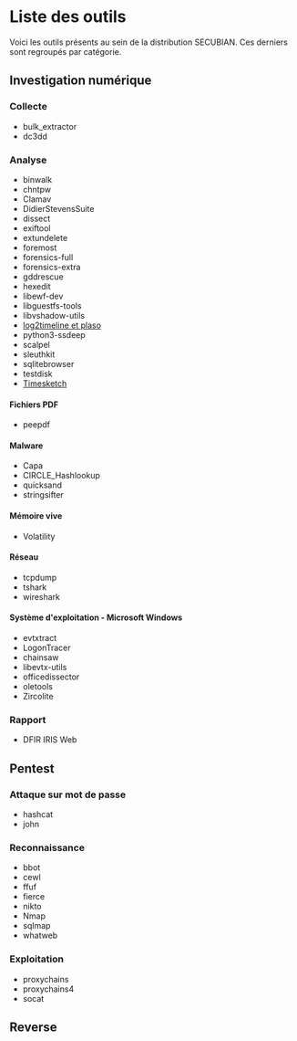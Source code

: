 # Liste des outils

Voici les outils présents au sein de la distribution SECUBIAN.
Ces derniers sont regroupés par catégorie.


## Investigation numérique

### Collecte

* bulk_extractor
* dc3dd

### Analyse

* binwalk
* chntpw
* Clamav
* DidierStevensSuite
* dissect
* exiftool
* extundelete 
* foremost
* forensics-full
* forensics-extra
* gddrescue
* hexedit
* libewf-dev
* libguestfs-tools
* libvshadow-utils
* [log2timeline et plaso](log2timeline_plaso)
* python3-ssdeep
* scalpel
* sleuthkit
* sqlitebrowser
* testdisk
* [Timesketch](timesketch)

#### Fichiers PDF

* peepdf

#### Malware

* Capa
* CIRCLE_Hashlookup
* quicksand
* stringsifter

#### Mémoire vive

* Volatility

#### Réseau

* tcpdump
* tshark
* wireshark

#### Système d'exploitation - Microsoft Windows

* evtxtract
* LogonTracer
* chainsaw
* libevtx-utils
* officedissector
* oletools
* Zircolite


### Rapport

* DFIR IRIS Web


## Pentest

### Attaque sur mot de passe

* hashcat
* john

### Reconnaissance

* bbot
* cewl
* ffuf
* fierce
* nikto
* Nmap
* sqlmap
* whatweb

### Exploitation

* proxychains
* proxychains4
* socat

## Reverse